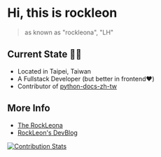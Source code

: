 # Hi, this is **rockleon**
> as known as "rockleona", "LH"

## Current State 🙌🙌
+ Located in Taipei, Taiwan
+ A Fullstack Developer (but better in frontend❤️)
+ Contributor of [python-docs-zh-tw](https://github.com/python/python-docs-zh-tw)

## More Info 
+ [The RockLeona](https://hi.rockleon.dev/)
+ [RockLeon's DevBlog](https://hi.rockleon.dev/blog/)

[![Contribution Stats](https://github-contribution-stats.vercel.app/api/?username=rockleona)](https://github.com/LordDashMe/github-contribution-stats/)

<!--
**rockleona/rockleona** is a ✨ _special_ ✨ repository because its `README.md` (this file) appears on your GitHub profile.

Here are some ideas to get you started:

- 🔭 I’m currently working on ...
- 🌱 I’m currently learning ...
- 👯 I’m looking to collaborate on ...
- 🤔 I’m looking for help with ...
- 💬 Ask me about ...
- 📫 How to reach me: ...
- 😄 Pronouns: ...
- ⚡ Fun fact: ...
-->
